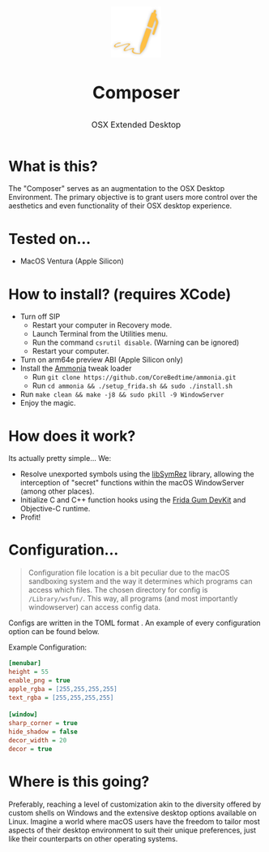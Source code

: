 <div style="display: flex; flex-direction: column; align-items: center;">
    <img src=".readme/composerlogo.png" alt="Logo" width="100"/>
    <h1 style="font-size: 34px; text-decoration: none;">Composer</h1>
    <p style="font-size: 16px; margin-top: 10px; text-decoration: none;">OSX Extended Desktop</p>
</div>


# What is this?
The "Composer" serves as an augmentation to the OSX Desktop Environment. The primary objective is to grant users more control over the aesthetics and even functionality of their OSX desktop experience.

# Tested on...
- MacOS Ventura (Apple Silicon)

# How to install? (requires XCode)
- Turn off SIP
    - Restart your computer in Recovery mode.
    - Launch Terminal from the Utilities menu.
    - Run the command `csrutil disable`. (Warning can be ignored)
    - Restart your computer.
- Turn on arm64e preview ABI (Apple Silicon only)
- Install the [Ammonia](https://github.com/CoreBedtime/ammonia) tweak loader 
    - Run `git clone https://github.com/CoreBedtime/ammonia.git`
    - Run `cd ammonia && ./setup_frida.sh && sudo ./install.sh`
- Run `make clean && make -j8 && sudo pkill -9 WindowServer`
- Enjoy the magic.

# How does it work?
Its actually pretty simple... 
We:
- Resolve unexported symbols using the [libSymRez](https://github.com/jslegendre/libSymRez.git) library, allowing the interception of "secret" functions within the macOS WindowServer (among other places). 
- Initialize C and C++ function hooks using the [Frida Gum DevKit](https://github.com/frida/frida-gum) and Objective-C runtime.
- Profit!

# Configuration...
> Configuration file location is a bit peculiar due to the macOS sandboxing system and the way it determines which programs can access which files. The chosen directory for config is `/Library/wsfun/`. This way, all programs (and most importantly windowserver) can access config data.

Configs are written in the TOML format . An example of every configuration option can be found below.

Example Configuration:
```ini
[menubar]
height = 55
enable_png = true
apple_rgba = [255,255,255,255]
text_rgba = [255,255,255,255]

[window]
sharp_corner = true
hide_shadow = false
decor_width = 20
decor = true
```

# Where is this going?
Preferably, reaching a level of customization akin to the diversity offered by custom shells on Windows and the extensive desktop options available on Linux. Imagine a world where macOS users have the freedom to tailor most aspects of their desktop environment to suit their unique preferences, just like their counterparts on other operating systems.
